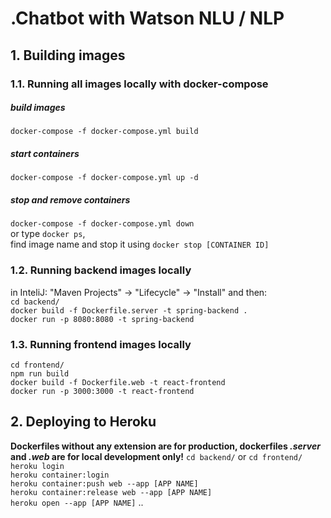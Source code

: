 # .Chatbot with Watson NLU / NLP
## 1. Building images
### 1.1. Running all images locally with docker-compose
##### build images
`docker-compose -f docker-compose.yml build`  
##### start containers
`docker-compose -f docker-compose.yml up -d`  
##### stop and remove containers
`docker-compose -f docker-compose.yml down`  
or type `docker ps`,  
find image name and stop it using `docker stop [CONTAINER ID]`  

### 1.2. Running backend images locally
in InteliJ: "Maven Projects" -> "Lifecycle" -> "Install" and then:  
`cd backend/`  
`docker build -f Dockerfile.server -t spring-backend .`  
`docker run -p 8080:8080 -t spring-backend`  

### 1.3. Running frontend images locally
`cd frontend/`  
`npm run build`  
`docker build -f Dockerfile.web -t react-frontend`  
`docker run -p 3000:3000 -t react-frontend`  

## 2. Deploying to Heroku
__Dockerfiles without any extension are for production, dockerfiles *.server* and *.web* are for local development only!__
`cd backend/` or `cd frontend/`   
`heroku login`  
`heroku container:login`  
`heroku container:push web --app [APP NAME]`  
`heroku container:release web --app [APP NAME]`  
`heroku open --app [APP NAME]`  ..
